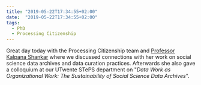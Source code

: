 ```yaml
---
title: "2019-05-22T17:34:55+02:00"
date:  "2019-05-22T17:34:55+02:00"
tags:
  - PhD
  - Processing Citizenship
---
```


Great day today with the Processing Citizenship team and [Professor Kalpana Shankar](http://kalpanashankar.com/index.html) where we discussed connections with her work on social science data archives and data curation practices. Afterwards she also gave a colloquium at our UTwente STePS department on "_Data Work as Organizational Work: The Sustainability of Social Science Data Archives_".
